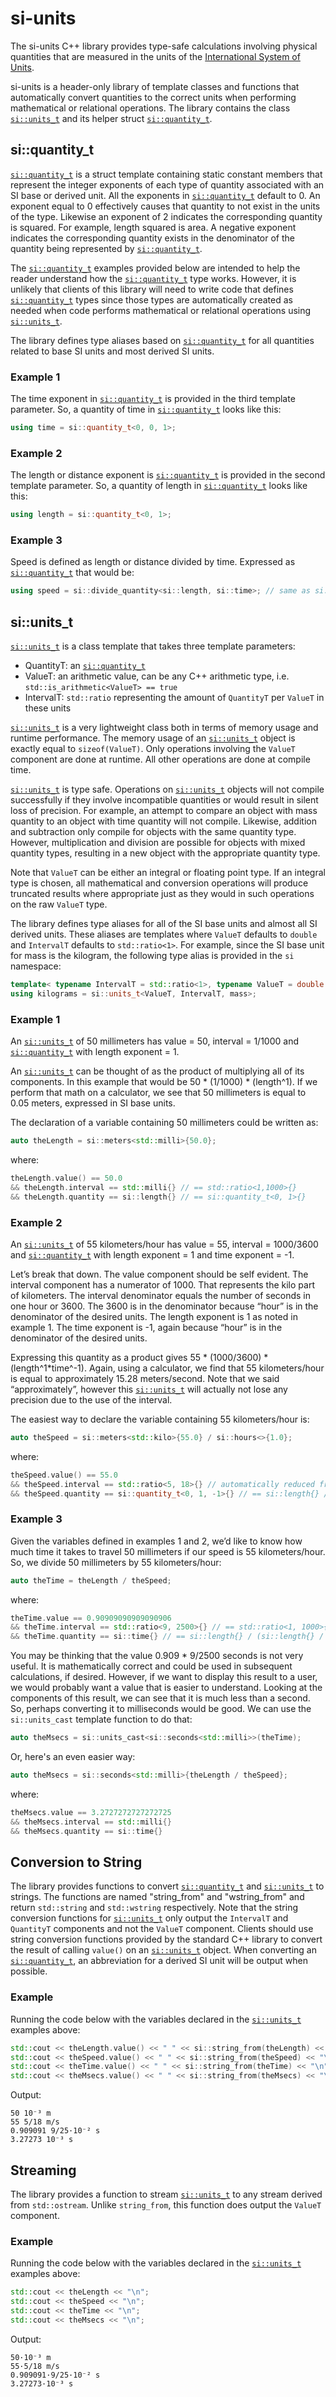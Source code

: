 # si-units

The si-units C++ library provides type-safe calculations involving physical quantities that are measured in the units of the [International System of Units](https://en.wikipedia.org/wiki/International_System_of_Units).

si-units is a header-only library of template classes and functions that automatically convert quantities to the correct units when performing mathematical or relational operations. The library contains the class [`si::units_t`](docs/units_t.md) and its helper struct [`si::quantity_t`](docs/quantity_t.md).

## si::quantity_t

[`si::quantity_t`](quantity_t.md) is a struct template containing static constant members that represent the integer exponents of each type of quantity associated with an SI base or derived unit. All the exponents in [`si::quantity_t`](quantity_t.md) default to 0. An exponent equal to 0 effectively causes that quantity to not exist in the units of the type. Likewise an exponent of 2 indicates the corresponding quantity is squared. For example, length squared is area. A negative exponent indicates the corresponding quantity exists in the denominator of the quantity being represented by [`si::quantity_t`](quantity_t.md).

The [`si::quantity_t`](quantity_t.md) examples provided below are intended to help the reader understand how the [`si::quantity_t`](quantity_t.md) type works. However, it is unlikely that clients of this library will need to write code that defines [`si::quantity_t`](quantity_t.md) types since those types are automatically created as needed when code performs mathematical or relational operations using [`si::units_t`](units_t.md).

The library defines type aliases based on [`si::quantity_t`](quantity_t.md) for all quantities related to base SI units and most derived SI units.

### Example 1

The time exponent in [`si::quantity_t`](quantity_t.md) is provided in the third template parameter. So, a quantity of time in [`si::quantity_t`](quantity_t.md) looks like this:

```c++
using time = si::quantity_t<0, 0, 1>;
```

### Example 2

The length or distance exponent is [`si::quantity_t`](quantity_t.md) is provided in the second template parameter. So, a quantity of length in [`si::quantity_t`](quantity_t.md) looks like this:

```c++
using length = si::quantity_t<0, 1>;
```

### Example 3

Speed is defined as length or distance divided by time. Expressed as [`si::quantity_t`](quantity_t.md) that would be:

```c++
using speed = si::divide_quantity<si::length, si::time>; // same as si::quantity_t<0, 1, -1>
```

## si::units_t

[`si::units_t`](units_t.md) is a class template that takes three template parameters:

* QuantityT: an [`si::quantity_t`](quantity_t.md)
* ValueT: an arithmetic value, can be any C++ arithmetic type, i.e. `std::is_arithmetic<ValueT> == true`
* IntervalT: `std::ratio` representing the amount of `QuantityT` per `ValueT` in these units

[`si::units_t`](units_t.md) is a very lightweight class both in terms of memory usage and runtime performance. The memory usage of an [`si::units_t`](units_t.md) object is exactly equal to `sizeof(ValueT)`. Only operations involving the `ValueT` component are done at runtime. All other operations are done at compile time.

[`si::units_t`](units_t.md) is type safe. Operations on [`si::units_t`](units_t.md) objects will not compile successfully if they involve incompatible quantities or would result in silent loss of precision. For example, an attempt to compare an object with mass quantity to an object with time quantity will not compile. Likewise, addition and subtraction only compile for objects with the same quantity type. However, multiplication and division are possible for objects with mixed quantity types, resulting in a new object with the appropriate quantity type.

Note that `ValueT` can be either an integral or floating point type. If an integral type is chosen, all mathematical and conversion operations will produce truncated results where appropriate just as they would in such operations on the raw `ValueT` type.

The library defines type aliases for all of the SI base units and almost all SI derived units. These aliases are templates where `ValueT` defaults to `double` and `IntervalT` defaults to `std::ratio<1>`. For example, since the SI base unit for mass is the kilogram, the following type alias is provided in the `si` namespace:

```c++
template< typename IntervalT = std::ratio<1>, typename ValueT = double >
using kilograms = si::units_t<ValueT, IntervalT, mass>;
```

### Example 1

An [`si::units_t`](units_t.md) of 50 millimeters has value = 50, interval = 1/1000 and [`si::quantity_t`](quantity_t.md) with length exponent = 1.

An [`si::units_t`](units_t.md) can be thought of as the product of multiplying all of its components. In this example that would be 50 * (1/1000) * (length^1). If we perform that math on a calculator, we see that 50 millimeters is equal to 0.05 meters, expressed in SI base units.

The declaration of a variable containing 50 millimeters could be written as:

```c++
auto theLength = si::meters<std::milli>{50.0};
```

where:

```c++
theLength.value() == 50.0 
&& theLength.interval == std::milli{} // == std::ratio<1,1000>{}
&& theLength.quantity == si::length{} // == si::quantity_t<0, 1>{}
```

### Example 2

An [`si::units_t`](units_t.md) of 55 kilometers/hour has value = 55, interval = 1000/3600 and [`si::quantity_t`](quantity_t.md) with length exponent = 1 and time exponent = -1.

Let’s break that down. The value component should be self evident. The interval component has a numerator of 1000. That represents the kilo part of kilometers. The interval denominator equals the number of seconds in one hour or 3600. The 3600 is in the denominator because “hour” is in the denominator of the desired units. The length exponent is 1 as noted in example 1. The time exponent is -1, again because “hour” is in the denominator of the desired units.

Expressing this quantity as a product gives 55 * (1000/3600) * (length^1*time^-1). Again, using a calculator, we find that 55 kilometers/hour is equal to approximately 15.28 meters/second. Note that we said “approximately”, however this [`si::units_t`](units_t.md) will actually not lose any precision due to the use of the interval.

The easiest way to declare the variable containing 55 kilometers/hour is:

```c++
auto theSpeed = si::meters<std::kilo>{55.0} / si::hours<>{1.0};
```

where:

```c++
theSpeed.value() == 55.0
&& theSpeed.interval == std::ratio<5, 18>{} // automatically reduced from std::ratio<1000, 3600>{}
&& theSpeed.quantity == si::quantity_t<0, 1, -1>{} // == si::length{} / si::time{}
```

### Example 3

Given the variables defined in examples 1 and 2, we’d like to know how much time it takes to travel 50 millimeters if our speed is 55 kilometers/hour. So, we divide 50 millimeters by 55 kilometers/hour:

```c++
auto theTime = theLength / theSpeed;
```

where:

```c++
theTime.value == 0.90909090909090906
&& theTime.interval == std::ratio<9, 2500>{} // == std::ratio<1, 1000>{} / std::ratio<5, 18>{}
&& theTime.quantity == si::time{} // == si::length{} / (si::length{} / si::time{})
```

You may be thinking that the value 0.909 * 9/2500 seconds is not very useful. It is mathematically correct and could be used in subsequent calculations, if desired. However, if we want to display this result to a user, we would probably want a value that is easier to understand. Looking at the components of this result, we can see that it is much less than a second. So, perhaps converting it to milliseconds would be good. We can use the `si::units_cast` template function to do that:

```c++
auto theMsecs = si::units_cast<si::seconds<std::milli>>(theTime);
```

Or, here's an even easier way:

```c++
auto theMsecs = si::seconds<std::milli>{theLength / theSpeed};
```

where:

```c++
theMsecs.value == 3.2727272727272725
&& theMsecs.interval == std::milli{}
&& theMsecs.quantity == si::time{}
```
## Conversion to String

The library provides functions to convert [`si::quantity_t`](quantity_t.md) and [`si::units_t`](units_t.md) to strings. The functions are named "string_from" and "wstring_from" and return `std::string` and `std::wstring` respectively. Note that the string conversion functions for [`si::units_t`](units_t.md) only output the `IntervalT` and `QuantityT` components and not the `ValueT` component. Clients should use string conversion functions provided by the standard C++ library to convert the result of calling `value()` on an [`si::units_t`](units_t.md) object. When converting an [`si::quantity_t`](quantity_t.md), an abbreviation for a derived SI unit will be output when possible.

### Example

Running the code below with the variables declared in the [`si::units_t`](units_t.md) examples above:

```c++
std::cout << theLength.value() << " " << si::string_from(theLength) << "\n";
std::cout << theSpeed.value() << " " << si::string_from(theSpeed) << "\n";
std::cout << theTime.value() << " " << si::string_from(theTime) << "\n";
std::cout << theMsecs.value() << " " << si::string_from(theMsecs) << "\n";
```
Output:

```
50 10⁻³ m
55 5/18 m/s
0.909091 9/25·10⁻² s
3.27273 10⁻³ s
```

## Streaming

The library provides a function to stream [`si::units_t`](units_t.md) to any stream derived from `std::ostream`. Unlike `string_from`, this function does output the `ValueT` component.

### Example

Running the code below with the variables declared in the [`si::units_t`](units_t.md) examples above:

```c++
std::cout << theLength << "\n";
std::cout << theSpeed << "\n";
std::cout << theTime << "\n";
std::cout << theMsecs << "\n";
```
Output:

```
50·10⁻³ m
55·5/18 m/s
0.909091·9/25·10⁻² s
3.27273·10⁻³ s
```
